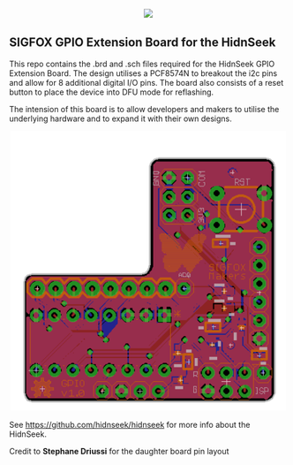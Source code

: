 <p align="center"><img src ="http://makers.sigfox.com/img/sigfox-logo-black.svg" width="300"></p>

## SIGFOX GPIO Extension Board for the HidnSeek

This repo contains the .brd and .sch files required for the HidnSeek GPIO Extension Board. The design utilises a PCF8574N to breakout the i2c pins and allow for 8 additional digital I/O pins. The board also consists of a reset button to place the device into DFU mode for reflashing.

The intension of this board is to allow developers and makers to utilise the underlying hardware and to expand it with their own designs.

<p align="center"><img src ="https://raw.githubusercontent.com/sigfox/hidnseek-gpio-board/master/Images/hidnseek-gpio.png" width="500"></p>

See https://github.com/hidnseek/hidnseek for more info about the HidnSeek.

Credit to **Stephane Driussi** for the daughter board pin layout

